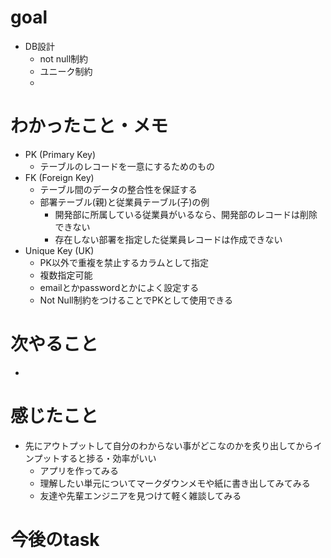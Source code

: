 # goal

+ DB設計
  + not null制約
  + ユニーク制約
  + 

# わかったこと・メモ

+ PK (Primary Key)
  + テーブルのレコードを一意にするためのもの
+ FK (Foreign Key)
  + テーブル間のデータの整合性を保証する
  + 部署テーブル(親)と従業員テーブル(子)の例
    + 開発部に所属している従業員がいるなら、開発部のレコードは削除できない
    + 存在しない部署を指定した従業員レコードは作成できない
+ Unique Key (UK) 
  + PK以外で重複を禁止するカラムとして指定
  + 複数指定可能
  + emailとかpasswordとかによく設定する
  + Not Null制約をつけることでPKとして使用できる

# 次やること

- 

# 感じたこと
+ 先にアウトプットして自分のわからない事がどこなのかを炙り出してからインプットすると捗る・効率がいい
  + アプリを作ってみる
  + 理解したい単元についてマークダウンメモや紙に書き出してみてみる
  + 友達や先輩エンジニアを見つけて軽く雑談してみる

# 今後のtask


